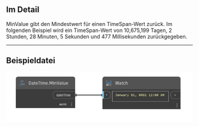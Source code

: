 ## Im Detail
MinValue gibt den Mindestwert für einen TimeSpan-Wert zurück. Im folgenden Beispiel wird ein TimeSpan-Wert von 10,675,199 Tagen, 2 Stunden, 28 Minuten, 5 Sekunden und 477 Millisekunden zurückgegeben.
___
## Beispieldatei

![MinValue](./DSCore.DateTime.MinValue_img.jpg)

